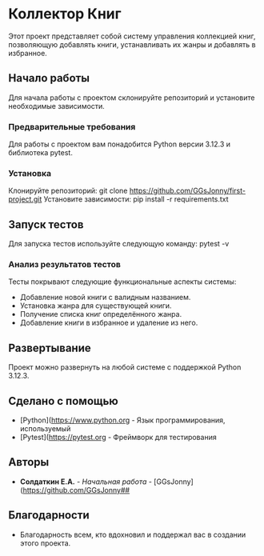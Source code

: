 # Коллектор Книг
Этот проект представляет собой систему управления коллекцией книг, позволяющую добавлять книги, устанавливать их жанры и добавлять в избранное.
## Начало работы
Для начала работы с проектом склонируйте репозиторий и установите необходимые зависимости.
### Предварительные требования
Для работы с проектом вам понадобится Python версии 3.12.3 и библиотека pytest.
### Установка
Клонируйте репозиторий:
git clone https://github.com/GGsJonny/first-project.git
Установите зависимости:
pip install -r requirements.txt
## Запуск тестов
Для запуска тестов используйте следующую команду:
pytest -v
### Анализ результатов тестов
Тесты покрывают следующие функциональные аспекты системы:
- Добавление новой книги с валидным названием.
- Установка жанра для существующей книги.
- Получение списка книг определённого жанра.
- Добавление книги в избранное и удаление из него.
## Развертывание
Проект можно развернуть на любой системе с поддержкой Python 3.12.3.
## Сделано с помощью
* [Python](https://www.python.org - Язык программирования, используемый
* [Pytest](https://pytest.org - Фреймворк для тестирования
## Авторы
* **Солдаткин Е.А.** - *Начальная работа* - [GGsJonny](https://github.com/GGsJonny## 
## Благодарности
* Благодарность всем, кто вдохновил и поддержал вас в создании этого проекта.
